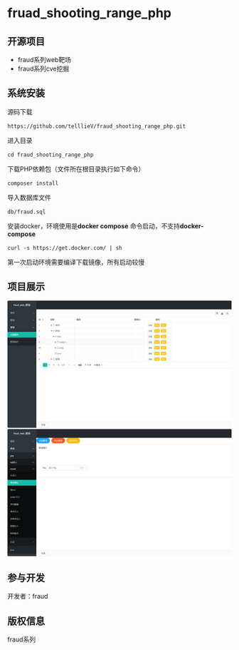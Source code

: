 fruad_shooting_range_php
===============

## 开源项目

* fraud系列web靶场
* fraud系列cve挖掘

## 系统安装

源码下载
~~~
https://github.com/telllieV/fraud_shooting_range_php.git
~~~

进入目录
~~~
cd fraud_shooting_range_php
~~~
下载PHP依赖包（文件所在根目录执行如下命令）
~~~
composer install
~~~
导入数据库文件
~~~
db/fraud.sql
~~~
安装docker，环境使用是**docker compose** 命令启动，不支持**docker-compose**
~~~
curl -s https://get.docker.com/ | sh 
~~~
第一次启动环境需要编译下载镜像，所有启动较慢
## 项目展示
![1716207804731.jpg](img%2F1716207804731.jpg)
![1716207817392.jpg](img%2F1716207817392.jpg)
## 参与开发

开发者：fraud

## 版权信息

fraud系列
